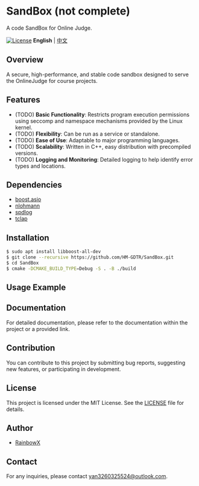 # SandBox (not complete)
A code SandBox for Online Judge.

[![License](https://img.shields.io/badge/license-MIT-blue.svg)](LICENSE)
**English** | [中文](https://github.com/HM-GDTR/SandBox/blob/main/README_cn.md)


## Overview
A secure, high-performance, and stable code sandbox designed to serve the OnlineJudge for course projects.

## Features
- (TODO) **Basic Functionality**: Restricts program execution permissions using seccomp and namespace mechanisms provided by the Linux kernel.
- (TODO) **Flexibility**: Can be run as a service or standalone.
- (TODO) **Ease of Use**: Adaptable to major programming languages.
- (TODO) **Scalability**: Written in C++, easy distribution with precompiled versions.
- (TODO) **Logging and Monitoring**: Detailed logging to help identify error types and locations.

## Dependencies
- [boost.asio](https://github.com/boostorg/asio)
- [nlohmann](https://github.com/nlohmann/json)
- [spdlog](https://github.com/gabime/spdlog)
- [tclap](https://github.com/mirror/tclap)

## Installation
```bash
$ sudo apt install libboost-all-dev
$ git clone --recursive https://github.com/HM-GDTR/SandBox.git
$ cd SandBox
$ cmake -DCMAKE_BUILD_TYPE=Debug -S . -B ./build
```

## Usage Example
<!-- Provide usage examples here -->

## Documentation
For detailed documentation, please refer to the documentation within the project or a provided link.

## Contribution
You can contribute to this project by submitting bug reports, suggesting new features, or participating in development.

## License
This project is licensed under the MIT License. See the [LICENSE](LICENSE) file for details.

## Author
- [RainbowX](https://h-blog.nkdns.cn/)

## Contact
For any inquiries, please contact yan3260325524@outlook.com.
